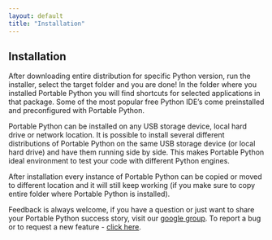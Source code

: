 ```yaml
---
layout: default
title: "Installation"
---
```

## Installation

After downloading entire distribution for specific Python version, run the installer, select the target folder and you are done! In the folder where you installed Portable Python you will find shortcuts for selected applications in that package. Some of the most popular free Python IDE’s come preinstalled and preconfigured with Portable Python.

Portable Python can be installed on any USB storage device, local hard drive or network location. It is possible to install several different distributions of Portable Python on the same USB storage device (or local hard drive) and have them running side by side. This makes Portable Python ideal environment to test your code with different Python engines.

After installation every instance of Portable Python can be copied or moved to different location and it will still keep working (if you make sure to copy entire folder where Portable Python is installed).

Feedback is always welcome, if you have a question or just want to share your Portable Python success story, visit our [google group](https://groups.google.com/forum/?fromgroups#!forum/portablepython). To report a bug or to request a new feature - [click here](http://portablepython.uservoice.com).

